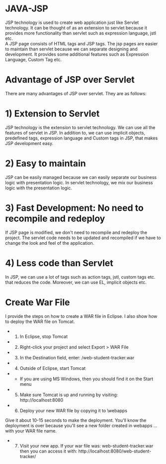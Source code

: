 # JAVA-JSP

JSP technology is used to create web application just like Servlet technology. It can be thought of as an extension to servlet because it provides more functionality than servlet such as expression language, jstl etc.
<br/>
A JSP page consists of HTML tags and JSP tags. The jsp pages are easier to maintain than servlet because we can separate designing and development. It provides some additional features such as Expression Language, Custom Tag etc.

# Advantage of JSP over Servlet
There are many advantages of JSP over servlet. They are as follows:

# 1) Extension to Servlet
JSP technology is the extension to servlet technology. We can use all the features of servlet in JSP. In addition to, we can use implicit objects, predefined tags, expression language and Custom tags in JSP, that makes JSP development easy.

# 2) Easy to maintain
JSP can be easily managed because we can easily separate our business logic with presentation logic. In servlet technology, we mix our business logic with the presentation logic.

# 3) Fast Development: No need to recompile and redeploy
If JSP page is modified, we don't need to recompile and redeploy the project. The servlet code needs to be updated and recompiled if we have to change the look and feel of the application.

# 4) Less code than Servlet
In JSP, we can use a lot of tags such as action tags, jstl, custom tags etc. that reduces the code. Moreover, we can use EL, implicit objects etc.

# Create War File
I provide the steps on how to create a WAR file in Eclipse. I also show how to deploy the WAR file on Tomcat.<br/>


* 1. In Eclipse, stop Tomcat

* 2. Right-click your project and select Export > WAR File

* 3. In the Destination field, enter: <any-directory>/web-student-tracker.war

* 4. Outside of Eclipse, start Tomcat
* - If you are using MS Windows, then you should find it on the Start menu

* 5. Make sure Tomcat is up and running by visiting: http://localhost:8080<br/>

* 6. Deploy your new WAR file by copying it to <tomcat-install-directory>\webapps<br/>

Give it about 10-15 seconds to make the deployment. You'll know the deployment is over because you'll see a new folder created in webapps ... with your WAR file name.<br/>

* 7. Visit your new app. If your war file was: web-student-tracker.war then you can access it with:  http://localhost:8080/web-student-tracker/<br/>
